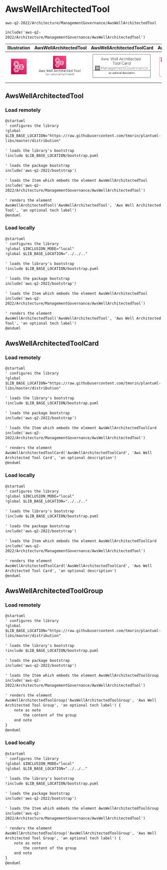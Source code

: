 # AwsWellArchitectedTool


```text
aws-q2-2022/Architecture/ManagementGovernance/AwsWellArchitectedTool
```

```text
include('aws-q2-2022/Architecture/ManagementGovernance/AwsWellArchitectedTool')
```



| Illustration | AwsWellArchitectedTool | AwsWellArchitectedToolCard | AwsWellArchitectedToolGroup |
| :---: | :---: | :---: | :---: |
| ![illustration for Illustration](../../../aws-q2-2022/Architecture/ManagementGovernance/AwsWellArchitectedTool.png) | ![illustration for AwsWellArchitectedTool](../../../aws-q2-2022/Architecture/ManagementGovernance/AwsWellArchitectedTool.Local.png) | ![illustration for AwsWellArchitectedToolCard](../../../aws-q2-2022/Architecture/ManagementGovernance/AwsWellArchitectedToolCard.Local.png) | ![illustration for AwsWellArchitectedToolGroup](../../../aws-q2-2022/Architecture/ManagementGovernance/AwsWellArchitectedToolGroup.Local.png) |




## AwsWellArchitectedTool

### Load remotely
```plantuml
@startuml
' configures the library
!global $LIB_BASE_LOCATION="https://raw.githubusercontent.com/tmorin/plantuml-libs/master/distribution"

' loads the library's bootstrap
!include $LIB_BASE_LOCATION/bootstrap.puml

' loads the package bootstrap
include('aws-q2-2022/bootstrap')

' loads the Item which embeds the element AwsWellArchitectedTool
include('aws-q2-2022/Architecture/ManagementGovernance/AwsWellArchitectedTool')

' renders the element
AwsWellArchitectedTool('AwsWellArchitectedTool', 'Aws Well Architected Tool', 'an optional tech label')
@enduml
```

### Load locally
```plantuml
@startuml
' configures the library
!global $INCLUSION_MODE="local"
!global $LIB_BASE_LOCATION="../../.."

' loads the library's bootstrap
!include $LIB_BASE_LOCATION/bootstrap.puml

' loads the package bootstrap
include('aws-q2-2022/bootstrap')

' loads the Item which embeds the element AwsWellArchitectedTool
include('aws-q2-2022/Architecture/ManagementGovernance/AwsWellArchitectedTool')

' renders the element
AwsWellArchitectedTool('AwsWellArchitectedTool', 'Aws Well Architected Tool', 'an optional tech label')
@enduml
```

## AwsWellArchitectedToolCard

### Load remotely
```plantuml
@startuml
' configures the library
!global $LIB_BASE_LOCATION="https://raw.githubusercontent.com/tmorin/plantuml-libs/master/distribution"

' loads the library's bootstrap
!include $LIB_BASE_LOCATION/bootstrap.puml

' loads the package bootstrap
include('aws-q2-2022/bootstrap')

' loads the Item which embeds the element AwsWellArchitectedToolCard
include('aws-q2-2022/Architecture/ManagementGovernance/AwsWellArchitectedTool')

' renders the element
AwsWellArchitectedToolCard('AwsWellArchitectedToolCard', 'Aws Well Architected Tool Card', 'an optional description')
@enduml
```

### Load locally
```plantuml
@startuml
' configures the library
!global $INCLUSION_MODE="local"
!global $LIB_BASE_LOCATION="../../.."

' loads the library's bootstrap
!include $LIB_BASE_LOCATION/bootstrap.puml

' loads the package bootstrap
include('aws-q2-2022/bootstrap')

' loads the Item which embeds the element AwsWellArchitectedToolCard
include('aws-q2-2022/Architecture/ManagementGovernance/AwsWellArchitectedTool')

' renders the element
AwsWellArchitectedToolCard('AwsWellArchitectedToolCard', 'Aws Well Architected Tool Card', 'an optional description')
@enduml
```

## AwsWellArchitectedToolGroup

### Load remotely
```plantuml
@startuml
' configures the library
!global $LIB_BASE_LOCATION="https://raw.githubusercontent.com/tmorin/plantuml-libs/master/distribution"

' loads the library's bootstrap
!include $LIB_BASE_LOCATION/bootstrap.puml

' loads the package bootstrap
include('aws-q2-2022/bootstrap')

' loads the Item which embeds the element AwsWellArchitectedToolGroup
include('aws-q2-2022/Architecture/ManagementGovernance/AwsWellArchitectedTool')

' renders the element
AwsWellArchitectedToolGroup('AwsWellArchitectedToolGroup', 'Aws Well Architected Tool Group', 'an optional tech label') {
    note as note
        the content of the group
    end note
}
@enduml
```

### Load locally
```plantuml
@startuml
' configures the library
!global $INCLUSION_MODE="local"
!global $LIB_BASE_LOCATION="../../.."

' loads the library's bootstrap
!include $LIB_BASE_LOCATION/bootstrap.puml

' loads the package bootstrap
include('aws-q2-2022/bootstrap')

' loads the Item which embeds the element AwsWellArchitectedToolGroup
include('aws-q2-2022/Architecture/ManagementGovernance/AwsWellArchitectedTool')

' renders the element
AwsWellArchitectedToolGroup('AwsWellArchitectedToolGroup', 'Aws Well Architected Tool Group', 'an optional tech label') {
    note as note
        the content of the group
    end note
}
@enduml
```

